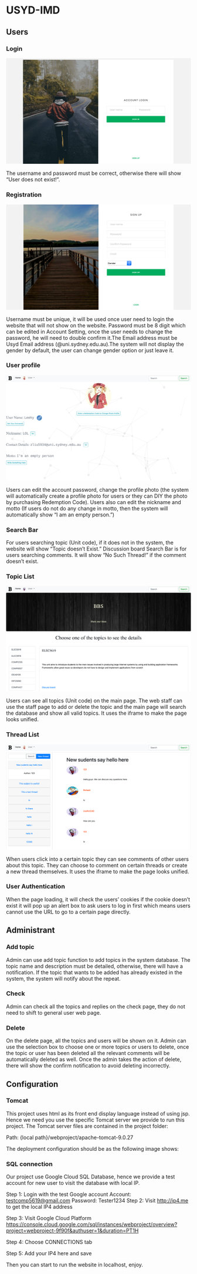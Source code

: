 
# USYD-IMD
## Users
### Login
![image](https://github.com/Leekyliu/USYD-IMD/blob/master/src/main/webapp/resources/images/%E6%88%AA%E5%B1%8F2019-11-15%E4%B8%8B%E5%8D%886.55.44.png)

The username and password must be correct, otherwise there will show “User does not exist!”.

### Registration
![image](https://github.com/Leekyliu/USYD-IMD/blob/master/src/main/webapp/resources/images/%E6%88%AA%E5%B1%8F2019-11-15%E4%B8%8B%E5%8D%886.56.39.png)

Username must be unique, it will be used once user need to login the website that will not show on the website. Password must be 8 digit which can be edited in Account Setting, once the user needs to change the password, he will need to double confirm it.The Email address must be Usyd Email address (@uni.sydney.edu.au).The system will not display the gender by default, the user can change gender option or just leave it.

### User profile
![image](https://github.com/Leekyliu/USYD-IMD/blob/master/src/main/webapp/resources/images/%E6%88%AA%E5%B1%8F2019-11-15%E4%B8%8B%E5%8D%886.57.43.png)

Users can edit the account password, change the profile photo (the system will automatically create a profile photo for users or they can DIY the photo by purchasing Redemption Code). Users also can edit the nickname and motto (If users do not do any change in motto, then the system will automatically show “I am an empty person.”)

### Search Bar 
For users searching topic (Unit code), if it does not in the system, the website will show “Topic doesn’t Exist.” Discussion board Search Bar is for users searching comments. It will show “No Such Thread!” if the comment doesn’t exist.

### Topic List 
![image](https://github.com/Leekyliu/USYD-IMD/blob/master/src/main/webapp/resources/images/%E6%88%AA%E5%B1%8F2019-11-15%E4%B8%8B%E5%8D%886.56.59.png)

Users can see all topics (Unit code) on the main page. The web staff can use the staff page to add or delete the topic and the main page will search the database and show all valid topics. It uses the iframe to make the page looks unified.

### Thread List
![image](https://github.com/Leekyliu/USYD-IMD/blob/master/src/main/webapp/resources/images/%E6%88%AA%E5%B1%8F2019-11-15%E4%B8%8B%E5%8D%886.57.58.png)

When users click into a certain topic they can see comments of other users about this topic. They can choose to comment on certain threads or create a new thread themselves. It uses the iframe to make the page looks unified.
### User Authentication
When the page loading, it will check the users’ cookies if the cookie doesn’t exist it will pop up an alert box to ask users to log in first which means users cannot use the URL to go to a certain page directly.
## Administrant
### Add topic
Admin can use add topic function to add topics in the system database. The topic name and description must be detailed, otherwise, there will have a notification. If the topic that wants to be added has already existed in the system, the system will notify about the repeat.
 
### Check
Admin can check all the topics and replies on the check page, they do not need to shift to general user web page.
 
### Delete 
On the delete page, all the topics and users will be shown on it. Admin can use the selection box to choose one or more topics or users to delete, once the topic or user has been deleted all the relevant comments will be automatically deleted as well. Once the admin takes the action of delete, there will show the confirm notification to avoid deleting incorrectly.


## Configuration

### Tomcat
This project uses html as its front end display language instead of using jsp. Hence we need you use the specific Tomcat server we provide to run this project. 
The Tomcat server files are contained in the project folder:

Path: {local path}/webproject/apache-tomcat-9.0.27 

The deployment configuration should be as the following image shows:



### SQL connection

Our project use Google Cloud SQL Database, hence we provide a test account for new user to visit the database with local IP.

Step 1: Login with the test Google account
Account: testcomp5619@gmail.com 
Password: Tester1234
Step 2: Visit http://ip4.me to get the local IP4 address

Step 3:  Visit Google Cloud Platform
https://console.cloud.google.com/sql/instances/webproject/overview?project=webproject-9f90f&authuser=1&duration=PT1H

Step 4: Choose CONNECTIONS tab


Step 5: Add your IP4 here and save


Then you can start to run the website in localhost, enjoy.


